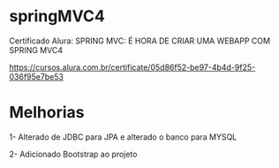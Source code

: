 # springMVC4

Certificado Alura: SPRING MVC: É HORA DE CRIAR UMA WEBAPP COM SPRING MVC4

https://cursos.alura.com.br/certificate/05d86f52-be97-4b4d-9f25-036f95e7be53

# Melhorias

1- Alterado de JDBC para JPA e alterado o banco para MYSQL

2- Adicionado Bootstrap ao projeto
